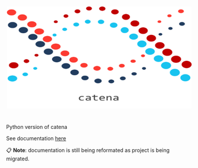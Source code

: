 <p align="center">
  <img src='static/catena-logo.png' width=500px height=275px/>
</p>

# 

Python version of catena

See documentation [here](https://c-demone.github.io/catena-py/)

📋 **Note**: documentation is still being reformated as project is being migrated.
